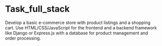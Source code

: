 # Task_full_stack
Develop a basic e-commerce store with product listings and a shopping cart. Use HTML/CSS/JavaScript for the frontend and a backend framework like Django or Express.js with a database for product management and order processing.
